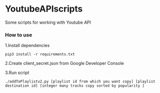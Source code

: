 # YoutubeAPIscripts
Some scripts for working with Youtube API

### How to use
1.Install dependencies

`pip3 install -r requirements.txt`

2.Create client_secret.json from Google Developer Console

3.Run script

`./addToPlaylistv2.py [playlist id from which you want copy] [playlist destination id] [integer many tracks copy sorted by popularity ]`
